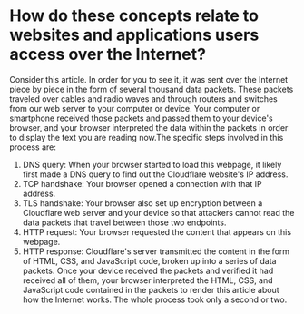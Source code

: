 # How do these concepts relate to websites and applications users access over the Internet?

Consider this article. In order for you to see it, it was sent over the Internet piece by piece in the form of several thousand data packets. These packets traveled over cables and radio waves and through routers and switches from our web server to your computer or device. Your computer or smartphone received those packets and passed them to your device's browser, and your browser interpreted the data within the packets in order to display the text you are reading now.The specific steps involved in this process are:

1. DNS query: When your browser started to load this webpage, it likely first made a DNS query to find out the Cloudflare website's IP address.
2. TCP handshake: Your browser opened a connection with that IP address.
3. TLS handshake: Your browser also set up encryption between a Cloudflare web server and your device so that attackers cannot read the data packets that travel between those two endpoints.
4. HTTP request: Your browser requested the content that appears on this webpage.
5. HTTP response: Cloudflare's server transmitted the content in the form of HTML, CSS, and JavaScript code, broken up into a series of data packets. Once your device received the packets and verified it had received all of them, your browser interpreted the HTML, CSS, and JavaScript code contained in the packets to render this article about how the Internet works. The whole process took only a second or two.
